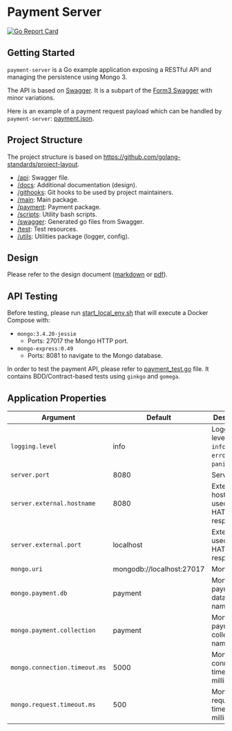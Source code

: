 # Payment Server
[![Go Report Card](https://goreportcard.com/badge/github.com/reactivex/rxgo)](https://goreportcard.com/report/github.com/teivah/payment-server)

## Getting Started

`payment-server` is a Go example application exposing a RESTful API and managing the persistence using Mongo 3.

The API is based on [Swagger](/api/swagger.yml). It is a subpart of the [Form3 Swagger](https://github.com/form3tech-oss/go-form3/blob/master/swagger.yaml) with minor variations.

Here is an example of a payment request payload which can be handled by `payment-server`: [payment.json](/test/data/payment.json). 

## Project Structure

The project structure is based on https://github.com/golang-standards/project-layout.

* [/api](api): Swagger file.
* [/docs](docs): Additional documentation (design).
* [/githooks](githooks): Git hooks to be used by project maintainers.
* [/main](main): Main package.
* [/payment](payment): Payment package.
* [/scripts](scripts): Utility bash scripts.
* [/swagger](swagger): Generated go files from Swagger.
* [/test](test): Test resources.
* [/utils](utils): Utilities package (logger, config).

## Design

Please refer to the design document ([markdown](/docs/design/README.md) or [pdf](/docs/design/design.pdf)).

## API Testing

Before testing, please run [start_local_env.sh](scripts/start_local_env.sh) that will execute a Docker Compose with:
* `mongo:3.4.20-jessie`
    * Ports: 27017 the Mongo HTTP port.
* `mongo-express:0.49`
    * Ports: 8081 to navigate to the Mongo database.

In order to test the payment API, please refer to [payment_test.go](payment_test.go) file.
It contains BDD/Contract-based tests using `ginkgo` and `gomega`. 

## Application Properties

| Argument                      | Default                   | Description 
|---                            |---                        |---
| `logging.level`               | info                      | Logging level (`debug`, `info`, `warn`, `error` or `panic`).
| `server.port`                 | 8080                      | Server port.
| `server.external.hostname`    | 8080                      | External hostname used in HATEOAS responses.
| `server.external.port`        | localhost                 | External port used in HATEOAS responses.
| `mongo.uri`                   | mongodb://localhost:27017 | Mongo URI.
| `mongo.payment.db`            | payment                   | Mongo payment database name.
| `mongo.payment.collection`    | payment                   | Mongo payment collection name.
| `mongo.connection.timeout.ms` | 5000                      | Mongo connection timeout in milliseconds.
| `mongo.request.timeout.ms`    | 500                       | Mongo request timeout in milliseconds.